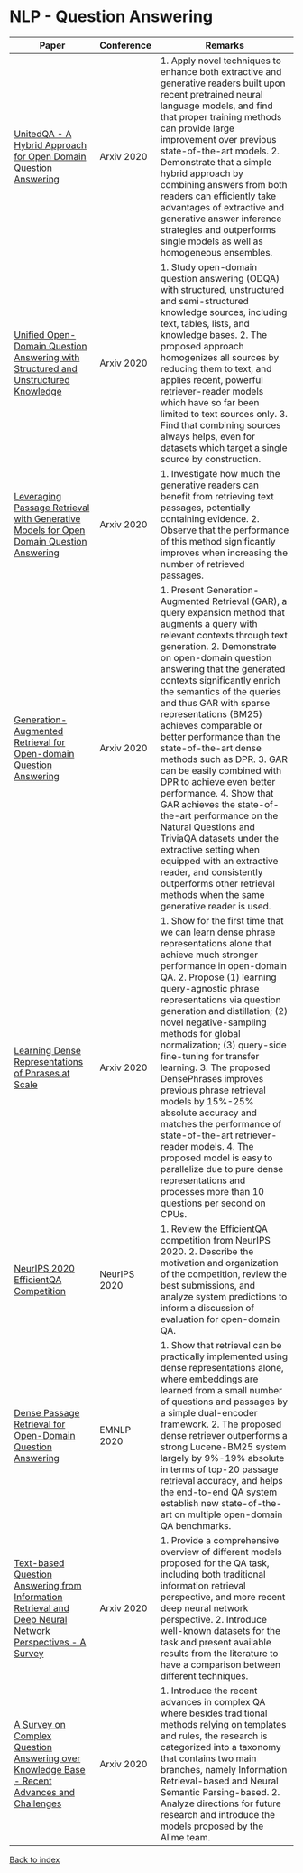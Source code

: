 # NLP - Question Answering
|Paper|Conference|Remarks
|--|--|--|
|[UnitedQA - A Hybrid Approach for Open Domain Question Answering](https://arxiv.org/abs/2101.00178)|Arxiv 2020|1. Apply novel techniques to enhance both extractive and generative readers built upon recent pretrained neural language models, and find that proper training methods can provide large improvement over previous state-of-the-art models. 2. Demonstrate that a simple hybrid approach by combining answers from both readers can efficiently take advantages of extractive and generative answer inference strategies and outperforms single models as well as homogeneous ensembles.|
|[Unified Open-Domain Question Answering with Structured and Unstructured Knowledge](https://arxiv.org/abs/2012.14610)|Arxiv 2020|1. Study open-domain question answering (ODQA) with structured, unstructured and semi-structured knowledge sources, including text, tables, lists, and knowledge bases. 2. The proposed approach homogenizes all sources by reducing them to text, and applies recent, powerful retriever-reader models which have so far been limited to text sources only. 3.  Find that combining sources always helps, even for datasets which target a single source by construction.|
|[Leveraging Passage Retrieval with Generative Models for Open Domain Question Answering](https://arxiv.org/abs/2007.01282)|Arxiv 2020|1. Investigate how much the generative readers can benefit from retrieving text passages, potentially containing evidence. 2. Observe that the performance of this method significantly improves when increasing the number of retrieved passages.|
|[Generation-Augmented Retrieval for Open-domain Question Answering](https://arxiv.org/abs/2009.08553)|Arxiv 2020|1. Present Generation-Augmented Retrieval (GAR), a query expansion method that augments a query with relevant contexts through text generation. 2. Demonstrate on open-domain question answering that the generated contexts significantly enrich the semantics of the queries and thus GAR with sparse representations (BM25) achieves comparable or better performance than the state-of-the-art dense methods such as DPR. 3. GAR can be easily combined with DPR to achieve even better performance. 4. Show that GAR achieves the state-of-the-art performance on the Natural Questions and TriviaQA datasets under the extractive setting when equipped with an extractive reader, and consistently outperforms other retrieval methods when the same generative reader is used.|
|[Learning Dense Representations of Phrases at Scale](https://arxiv.org/abs/2012.12624)|Arxiv 2020|1. Show for the first time that we can learn dense phrase representations alone that achieve much stronger performance in open-domain QA. 2. Propose (1) learning query-agnostic phrase representations via question generation and distillation; (2) novel negative-sampling methods for global normalization; (3) query-side fine-tuning for transfer learning. 3. The proposed DensePhrases improves previous phrase retrieval models by 15%-25% absolute accuracy and matches the performance of state-of-the-art retriever-reader models. 4. The proposed model is easy to parallelize due to pure dense representations and processes more than 10 questions per second on CPUs.|
|[NeurIPS 2020 EfficientQA Competition](https://arxiv.org/abs/2101.00133)|NeurIPS 2020|1. Review the EfficientQA competition from NeurIPS 2020. 2. Describe the motivation and organization of the competition, review the best submissions, and analyze system predictions to inform a discussion of evaluation for open-domain QA.|
|[Dense Passage Retrieval for Open-Domain Question Answering](https://arxiv.org/abs/2004.04906)|EMNLP 2020|1. Show that retrieval can be practically implemented using dense representations alone, where embeddings are learned from a small number of questions and passages by a simple dual-encoder framework. 2. The proposed dense retriever outperforms a strong Lucene-BM25 system largely by 9%-19% absolute in terms of top-20 passage retrieval accuracy, and helps the end-to-end QA system establish new state-of-the-art on multiple open-domain QA benchmarks.|
|[Text-based Question Answering from Information Retrieval and Deep Neural Network Perspectives - A Survey](https://arxiv.org/abs/2002.06612)|Arxiv 2020|1. Provide a comprehensive overview of different models proposed for the QA task, including both traditional information retrieval perspective, and more recent deep neural network perspective. 2.  Introduce well-known datasets for the task and present available results from the literature to have a comparison between different techniques.|
|[A Survey on Complex Question Answering over Knowledge Base - Recent Advances and Challenges](https://arxiv.org/abs/2007.13069)|Arxiv 2020|1. Introduce the recent advances in complex QA where besides traditional methods relying on templates and rules, the research is categorized into a taxonomy that contains two main branches, namely Information Retrieval-based and Neural Semantic Parsing-based. 2. Analyze directions for future research and introduce the models proposed by the Alime team.|

[Back to index](../README.md)

<!--stackedit_data:
eyJoaXN0b3J5IjpbLTgxMzMwNzMxOV19
-->

